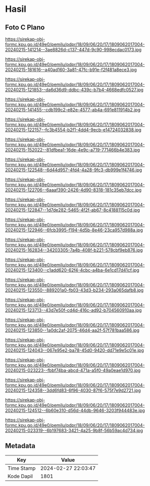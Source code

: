 # Hasil

## Foto C Plano

https://sirekap-obj-formc.kpu.go.id/49e0/pemilu/pdpr/18/09/06/20/17/1809062017004-20240215-141214--3ae8826d-c137-447d-9c90-998ecdac0173.jpg

https://sirekap-obj-formc.kpu.go.id/49e0/pemilu/pdpr/18/09/06/20/17/1809062017004-20240215-181616--a40ad160-3a81-47fc-b91e-f2f481a8ece3.jpg

https://sirekap-obj-formc.kpu.go.id/49e0/pemilu/pdpr/18/09/06/20/17/1809062017004-20240215-121853--da6d36d9-ddbc-439c-b7b4-4668edfc0527.jpg

https://sirekap-obj-formc.kpu.go.id/49e0/pemilu/pdpr/18/09/06/20/17/1809062017004-20240215-141455--cdb199c2-e82e-4577-ab4a-691e811914b2.jpg

https://sirekap-obj-formc.kpu.go.id/49e0/pemilu/pdpr/18/09/06/20/17/1809062017004-20240215-122157--fc3b4554-b2f1-4dd4-9ecb-e14724032838.jpg

https://sirekap-obj-formc.kpu.go.id/49e0/pemilu/pdpr/18/09/06/20/17/1809062017004-20240215-152022--81dfbea1-16de-4e9c-a719-771466b4e383.jpg

https://sirekap-obj-formc.kpu.go.id/49e0/pemilu/pdpr/18/09/06/20/17/1809062017004-20240215-122548--6d44d957-4fd4-4a28-9fc3-db999e1f4746.jpg

https://sirekap-obj-formc.kpu.go.id/49e0/pemilu/pdpr/18/09/06/20/17/1809062017004-20240215-122706--6aaaf390-2426-4d90-8318-181c35eb7dcc.jpg

https://sirekap-obj-formc.kpu.go.id/49e0/pemilu/pdpr/18/09/06/20/17/1809062017004-20240215-122847--1d7de282-5465-4f2f-ab67-8c4188115c0d.jpg

https://sirekap-obj-formc.kpu.go.id/49e0/pemilu/pdpr/18/09/06/20/17/1809062017004-20240215-122946--6fcb3995-f194-4d5b-8e46-23ca957d988a.jpg

https://sirekap-obj-formc.kpu.go.id/49e0/pemilu/pdpr/18/09/06/20/17/1809062017004-20240215-162834--34203305-7a4b-408f-b221-578cbf9eb876.jpg

https://sirekap-obj-formc.kpu.go.id/49e0/pemilu/pdpr/18/09/06/20/17/1809062017004-20240215-123400--c1add620-62f4-4cbc-a4ba-6e1cd17d41cf.jpg

https://sirekap-obj-formc.kpu.go.id/49e0/pemilu/pdpr/18/09/06/20/17/1809062017004-20240215-123550--889201a0-fb03-43d3-b234-293a065dafb8.jpg

https://sirekap-obj-formc.kpu.go.id/49e0/pemilu/pdpr/18/09/06/20/17/1809062017004-20240215-123713--43d7e50f-cd4d-416c-ad92-b704560910aa.jpg

https://sirekap-obj-formc.kpu.go.id/49e0/pemilu/pdpr/18/09/06/20/17/1809062017004-20240215-123850--1a0dc2af-2075-46d4-aa2f-57f781baa586.jpg

https://sirekap-obj-formc.kpu.go.id/49e0/pemilu/pdpr/18/09/06/20/17/1809062017004-20240215-124043--067e95e2-ba78-45d0-9420-dd71e9e5c01e.jpg

https://sirekap-obj-formc.kpu.go.id/49e0/pemilu/pdpr/18/09/06/20/17/1809062017004-20240215-023223--fbbf74ba-abcd-471a-a5f0-49a0eae1d970.jpg

https://sirekap-obj-formc.kpu.go.id/49e0/pemilu/pdpr/18/09/06/20/17/1809062017004-20240215-124358--3dd6fd83-6f96-4030-87f6-575f7e9d2721.jpg

https://sirekap-obj-formc.kpu.go.id/49e0/pemilu/pdpr/18/09/06/20/17/1809062017004-20240215-124512--6b60e310-d56d-44db-9646-3203f944483e.jpg

https://sirekap-obj-formc.kpu.go.id/49e0/pemilu/pdpr/18/09/06/20/17/1809062017004-20240215-023319--6b197683-3421-4a25-9b8f-56b59ac4d734.jpg


## Metadata

| Key        | Value               |
| ---------- | ------------------- |
| Time Stamp | 2024-02-27 22:03:47 |
| Kode Dapil | 1801                |



